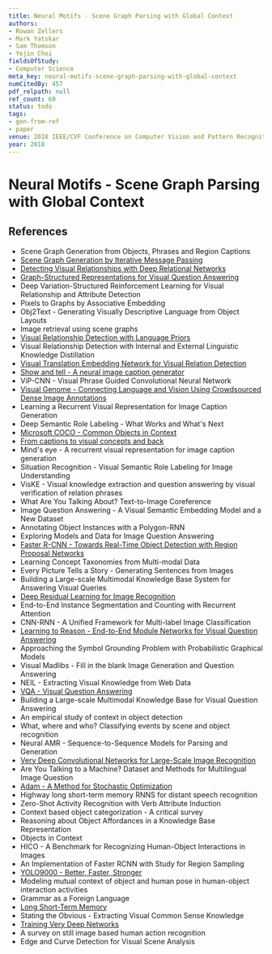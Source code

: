 ```yaml
---
title: Neural Motifs - Scene Graph Parsing with Global Context
authors:
- Rowan Zellers
- Mark Yatskar
- Sam Thomson
- Yejin Choi
fieldsOfStudy:
- Computer Science
meta_key: neural-motifs-scene-graph-parsing-with-global-context
numCitedBy: 457
pdf_relpath: null
ref_count: 60
status: todo
tags:
- gen-from-ref
- paper
venue: 2018 IEEE/CVF Conference on Computer Vision and Pattern Recognition
year: 2018
---
```


# Neural Motifs - Scene Graph Parsing with Global Context

## References

- Scene Graph Generation from Objects, Phrases and Region Captions
- [Scene Graph Generation by Iterative Message Passing](./scene-graph-generation-by-iterative-message-passing.md)
- [Detecting Visual Relationships with Deep Relational Networks](./detecting-visual-relationships-with-deep-relational-networks.md)
- [Graph-Structured Representations for Visual Question Answering](./graph-structured-representations-for-visual-question-answering.md)
- Deep Variation-Structured Reinforcement Learning for Visual Relationship and Attribute Detection
- Pixels to Graphs by Associative Embedding
- Obj2Text - Generating Visually Descriptive Language from Object Layouts
- Image retrieval using scene graphs
- [Visual Relationship Detection with Language Priors](./visual-relationship-detection-with-language-priors.md)
- Visual Relationship Detection with Internal and External Linguistic Knowledge Distillation
- [Visual Translation Embedding Network for Visual Relation Detection](./visual-translation-embedding-network-for-visual-relation-detection.md)
- [Show and tell - A neural image caption generator](./show-and-tell-a-neural-image-caption-generator.md)
- ViP-CNN - Visual Phrase Guided Convolutional Neural Network
- [Visual Genome - Connecting Language and Vision Using Crowdsourced Dense Image Annotations](./visual-genome-connecting-language-and-vision-using-crowdsourced-dense-image-annotations.md)
- Learning a Recurrent Visual Representation for Image Caption Generation
- Deep Semantic Role Labeling - What Works and What's Next
- [Microsoft COCO - Common Objects in Context](./microsoft-coco-common-objects-in-context.md)
- [From captions to visual concepts and back](./from-captions-to-visual-concepts-and-back.md)
- Mind's eye - A recurrent visual representation for image caption generation
- Situation Recognition - Visual Semantic Role Labeling for Image Understanding
- VisKE - Visual knowledge extraction and question answering by visual verification of relation phrases
- What Are You Talking About? Text-to-Image Coreference
- Image Question Answering - A Visual Semantic Embedding Model and a New Dataset
- Annotating Object Instances with a Polygon-RNN
- Exploring Models and Data for Image Question Answering
- [Faster R-CNN - Towards Real-Time Object Detection with Region Proposal Networks](./faster-r-cnn-towards-real-time-object-detection-with-region-proposal-networks.md)
- Learning Concept Taxonomies from Multi-modal Data
- Every Picture Tells a Story - Generating Sentences from Images
- Building a Large-scale Multimodal Knowledge Base System for Answering Visual Queries
- [Deep Residual Learning for Image Recognition](./deep-residual-learning-for-image-recognition.md)
- End-to-End Instance Segmentation and Counting with Recurrent Attention
- CNN-RNN - A Unified Framework for Multi-label Image Classification
- [Learning to Reason - End-to-End Module Networks for Visual Question Answering](./learning-to-reason-end-to-end-module-networks-for-visual-question-answering.md)
- Approaching the Symbol Grounding Problem with Probabilistic Graphical Models
- Visual Madlibs - Fill in the blank Image Generation and Question Answering
- NEIL - Extracting Visual Knowledge from Web Data
- [VQA - Visual Question Answering](./vqa-visual-question-answering.md)
- Building a Large-scale Multimodal Knowledge Base for Visual Question Answering
- An empirical study of context in object detection
- What, where and who? Classifying events by scene and object recognition
- Neural AMR - Sequence-to-Sequence Models for Parsing and Generation
- [Very Deep Convolutional Networks for Large-Scale Image Recognition](./very-deep-convolutional-networks-for-large-scale-image-recognition.md)
- Are You Talking to a Machine? Dataset and Methods for Multilingual Image Question
- [Adam - A Method for Stochastic Optimization](./adam-a-method-for-stochastic-optimization.md)
- Highway long short-term memory RNNS for distant speech recognition
- Zero-Shot Activity Recognition with Verb Attribute Induction
- Context based object categorization - A critical survey
- Reasoning about Object Affordances in a Knowledge Base Representation
- Objects in Context
- HICO - A Benchmark for Recognizing Human-Object Interactions in Images
- An Implementation of Faster RCNN with Study for Region Sampling
- [YOLO9000 - Better, Faster, Stronger](./yolo9000-better-faster-stronger.md)
- Modeling mutual context of object and human pose in human-object interaction activities
- Grammar as a Foreign Language
- [Long Short-Term Memory](./long-short-term-memory.md)
- Stating the Obvious - Extracting Visual Common Sense Knowledge
- [Training Very Deep Networks](./training-very-deep-networks.md)
- A survey on still image based human action recognition
- Edge and Curve Detection for Visual Scene Analysis
